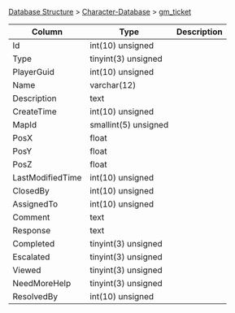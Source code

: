 [Database Structure](Database-Structure) > [Character-Database](Character-Database) > [gm_ticket](gm_ticket)

Column | Type | Description
--- | --- | ---
Id | int(10) unsigned | 
Type | tinyint(3) unsigned | 
PlayerGuid | int(10) unsigned | 
Name | varchar(12) | 
Description | text | 
CreateTime | int(10) unsigned | 
MapId | smallint(5) unsigned | 
PosX | float | 
PosY | float | 
PosZ | float | 
LastModifiedTime | int(10) unsigned | 
ClosedBy | int(10) unsigned | 
AssignedTo | int(10) unsigned | 
Comment | text | 
Response | text | 
Completed | tinyint(3) unsigned | 
Escalated | tinyint(3) unsigned | 
Viewed | tinyint(3) unsigned | 
NeedMoreHelp | tinyint(3) unsigned | 
ResolvedBy | int(10) unsigned | 
